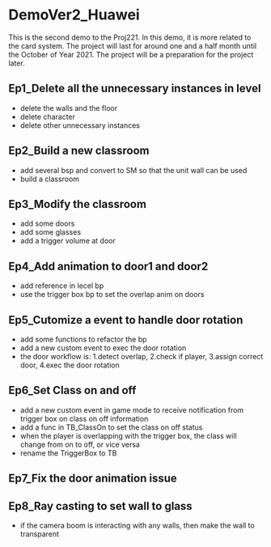 # DemoVer2_Huawei
This is the second demo to the Proj221. In this demo, it is more related to the card system.
The project will last for around one and a half month until the October of Year 2021. The project will be a preparation for the project later.

## Ep1_Delete all the unnecessary instances in level
+ delete the walls and the floor
+ delete character
+ delete other unnecessary instances

## Ep2_Build a new classroom
+ add several bsp and convert to SM so that the unit wall can be used
+ build a classroom

## Ep3_Modify the classroom
+ add some doors
+ add some glasses
+ add a trigger volume at door

## Ep4_Add animation to door1 and door2
+ add reference in lecel bp
+ use the trigger box bp to set the overlap anim on doors

## Ep5_Cutomize a event to handle door rotation
+ add some functions to refactor the bp
+ add a new custom event to exec the door rotation
+ the door workflow is: 1.detect overlap, 2.check if player, 3.assign correct door, 4.exec the door rotation

## Ep6_Set Class on and off
+ add a new custom event in game mode to receive notification from trigger box on class on off information
+ add a func in TB_ClassOn to set the class on off status
+ when the player is overlapping with the trigger box, the class will change from on to off, or vice versa
+ rename the TriggerBox to TB

## Ep7_Fix the door animation issue

## Ep8_Ray casting to set wall to glass
+ if the camera boom is interacting with any walls, then make the wall to transparent
